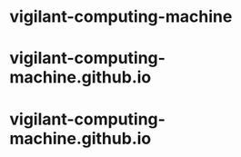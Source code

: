 # vigilant-computing-machine
# vigilant-computing-machine.github.io
# vigilant-computing-machine.github.io
